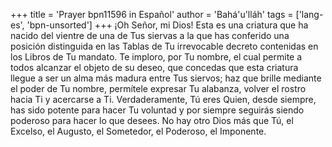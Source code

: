 +++
title = 'Prayer bpn11596 in Español'
author = 'Bahá'u'lláh'
tags = ['lang-es', 'bpn-unsorted']
+++
¡Oh Señor, mi Dios! Esta es una criatura que ha nacido del vientre de una de Tus siervas a la que has conferido una posición distinguida en las Tablas de Tu irrevocable decreto contenidas en los Libros de Tu mandato.
Te imploro, por Tu nombre, el cual permite a todos alcanzar el objeto de su deseo, que concedas que esta criatura llegue a ser un alma más madura entre Tus siervos; haz que brille mediante el poder de Tu nombre, permítele expresar Tu alabanza, volver el rostro hacia Ti y acercarse a Ti. Verdaderamente, Tú eres Quien, desde siempre, has sido potente para hacer Tu voluntad y por siempre seguirás siendo poderoso para hacer lo que desees. No hay otro Dios más que Tú, el Excelso, el Augusto, el Sometedor, el Poderoso, el Imponente.
